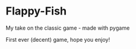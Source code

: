 # Flappy-Fish
My take on the classic game - made with pygame

First ever (decent) game, hope you enjoy!
